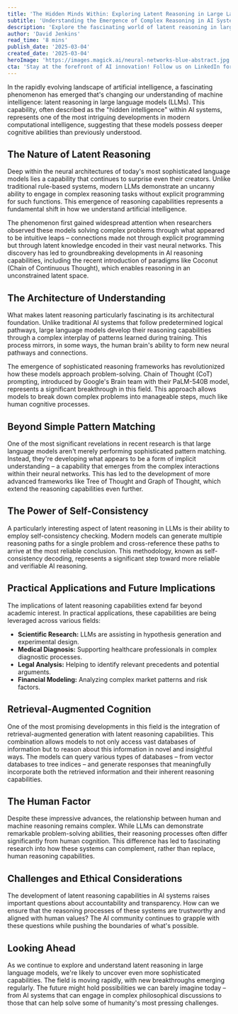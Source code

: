 ```yaml
---
title: 'The Hidden Minds Within: Exploring Latent Reasoning in Large Language Models'
subtitle: 'Understanding the Emergence of Complex Reasoning in AI Systems'
description: 'Explore the fascinating world of latent reasoning in large language models, where AI systems demonstrate unexpected cognitive abilities beyond their explicit programming. This article delves into how modern LLMs develop complex reasoning capabilities through neural architectures, self-consistency checking, and sophisticated frameworks like Chain of Thought prompting.'
author: 'David Jenkins'
read_time: '8 mins'
publish_date: '2025-03-04'
created_date: '2025-03-04'
heroImage: 'https://images.magick.ai/neural-networks-blue-abstract.jpg'
cta: 'Stay at the forefront of AI innovation! Follow us on LinkedIn for regular updates on groundbreaking developments in machine learning and artificial intelligence. Join a community of forward-thinking professionals shaping the future of technology.'
---
```


In the rapidly evolving landscape of artificial intelligence, a fascinating phenomenon has emerged that's changing our understanding of machine intelligence: latent reasoning in large language models (LLMs). This capability, often described as the "hidden intelligence" within AI systems, represents one of the most intriguing developments in modern computational intelligence, suggesting that these models possess deeper cognitive abilities than previously understood.

## The Nature of Latent Reasoning

Deep within the neural architectures of today's most sophisticated language models lies a capability that continues to surprise even their creators. Unlike traditional rule-based systems, modern LLMs demonstrate an uncanny ability to engage in complex reasoning tasks without explicit programming for such functions. This emergence of reasoning capabilities represents a fundamental shift in how we understand artificial intelligence.

The phenomenon first gained widespread attention when researchers observed these models solving complex problems through what appeared to be intuitive leaps – connections made not through explicit programming but through latent knowledge encoded in their vast neural networks. This discovery has led to groundbreaking developments in AI reasoning capabilities, including the recent introduction of paradigms like Coconut (Chain of Continuous Thought), which enables reasoning in an unconstrained latent space.

## The Architecture of Understanding

What makes latent reasoning particularly fascinating is its architectural foundation. Unlike traditional AI systems that follow predetermined logical pathways, large language models develop their reasoning capabilities through a complex interplay of patterns learned during training. This process mirrors, in some ways, the human brain's ability to form new neural pathways and connections.

The emergence of sophisticated reasoning frameworks has revolutionized how these models approach problem-solving. Chain of Thought (CoT) prompting, introduced by Google's Brain team with their PaLM-540B model, represents a significant breakthrough in this field. This approach allows models to break down complex problems into manageable steps, much like human cognitive processes.

## Beyond Simple Pattern Matching

One of the most significant revelations in recent research is that large language models aren't merely performing sophisticated pattern matching. Instead, they're developing what appears to be a form of implicit understanding – a capability that emerges from the complex interactions within their neural networks. This has led to the development of more advanced frameworks like Tree of Thought and Graph of Thought, which extend the reasoning capabilities even further.

## The Power of Self-Consistency

A particularly interesting aspect of latent reasoning in LLMs is their ability to employ self-consistency checking. Modern models can generate multiple reasoning paths for a single problem and cross-reference these paths to arrive at the most reliable conclusion. This methodology, known as self-consistency decoding, represents a significant step toward more reliable and verifiable AI reasoning.

## Practical Applications and Future Implications

The implications of latent reasoning capabilities extend far beyond academic interest. In practical applications, these capabilities are being leveraged across various fields:

- **Scientific Research:** LLMs are assisting in hypothesis generation and experimental design.
- **Medical Diagnosis:** Supporting healthcare professionals in complex diagnostic processes.
- **Legal Analysis:** Helping to identify relevant precedents and potential arguments.
- **Financial Modeling:** Analyzing complex market patterns and risk factors.

## Retrieval-Augmented Cognition

One of the most promising developments in this field is the integration of retrieval-augmented generation with latent reasoning capabilities. This combination allows models to not only access vast databases of information but to reason about this information in novel and insightful ways. The models can query various types of databases – from vector databases to tree indices – and generate responses that meaningfully incorporate both the retrieved information and their inherent reasoning capabilities.

## The Human Factor

Despite these impressive advances, the relationship between human and machine reasoning remains complex. While LLMs can demonstrate remarkable problem-solving abilities, their reasoning processes often differ significantly from human cognition. This difference has led to fascinating research into how these systems can complement, rather than replace, human reasoning capabilities.

## Challenges and Ethical Considerations

The development of latent reasoning capabilities in AI systems raises important questions about accountability and transparency. How can we ensure that the reasoning processes of these systems are trustworthy and aligned with human values? The AI community continues to grapple with these questions while pushing the boundaries of what's possible.

## Looking Ahead

As we continue to explore and understand latent reasoning in large language models, we're likely to uncover even more sophisticated capabilities. The field is moving rapidly, with new breakthroughs emerging regularly. The future might hold possibilities we can barely imagine today – from AI systems that can engage in complex philosophical discussions to those that can help solve some of humanity's most pressing challenges.